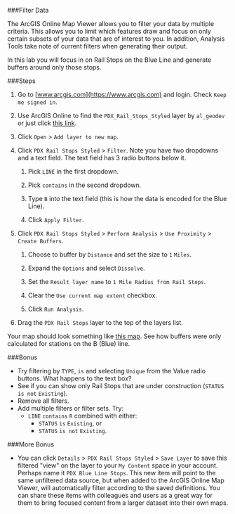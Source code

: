 ###Filter Data

The ArcGIS Online Map Viewer allows you to filter your data by multiple criteria. This allows you to limit which features draw and focus on only certain subsets of your data that are of interest to you. In addition, Analysis Tools take note of current filters when generating their output.

In this lab you will focus in on Rail Stops on the Blue Line and generate buffers around only those stops.

###Steps

1. Go to [www.arcgis.com](https://www.arcgis.com) and login. Check `Keep me signed in`.

2. Use ArcGIS Online to find the `PDX_Rail_Stops_Styled` layer by `al_geodev` or just click [this link](http://www.arcgis.com/home/item.html?id=4acaaab6e79949328a8b2c39a593899e).

3. Click `Open` > `Add layer to new map`.

4. Click `PDX Rail Stops Styled` > `Filter`. Note you have two dropdowns and a text field. The text field has 3 radio buttons below it.

	1. Pick `LINE` in the first dropdown.
	
	2. Pick `contains` in the second dropdown.
	
	3. Type `B` into the text field (this is how the data is encoded for the Blue Line).
	
	4. Click `Apply Filter`.

5. Click `PDX Rail Stops Styled` > `Perform Analysis` > `Use Proximity` > `Create Buffers`.

	1. Choose to buffer by `Distance` and set the size to `1` `Miles`.

	2. Expand the `Options` and select `Dissolve`.

	3. Set the `Result layer name` to `1 Mile Radius from Rail Stops`.

	4. Clear the `Use current map extent` checkbox.

	5. Click `Run Analysis`.

6. Drag the `PDX Rail Stops` layer to the top of the layers list.

Your map should look something like [this map](http://www.arcgis.com/home/webmap/viewer.html?webmap=39efc42b4920454a8241663e7764d6d5). See how buffers were only calculated for stations on the B (Blue) line.

###Bonus 

* Try filtering by `TYPE`, `is` and selecting `Unique` from the Value radio buttons. What happens to the text box?
* See if you can show only Rail Stops that are under construction (`STATUS` `is not` `Existing`).
* Remove all filters.
* Add multiple filters or filter sets. Try:
  * `LINE` `contains` `R` combined with either:
    * `STATUS` `is` `Existing`, or 
    * `STATUS` `is not` `Existing`.

###More Bonus

* You can click `Details` > `PDX Rail Stops Styled` > `Save Layer` to save this filtered "view" on the layer to your `My Content` space in your account. Perhaps name it `PDX Blue Line Stops`. This new item will point to the same unfiltered data source, but when added to the ArcGIS Online Map Viewer, will automatically filter according to the saved definitions. You can share these items with colleagues and users as a great way for them to bring focused content from a larger dataset into their own maps.